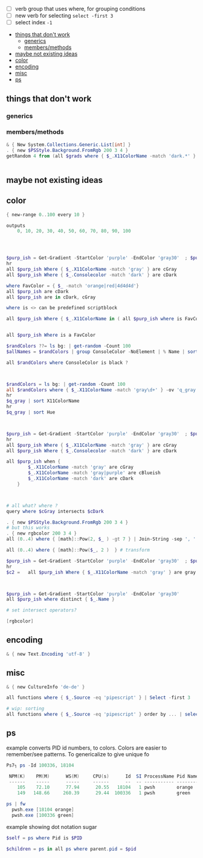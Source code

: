 - [ ] verb group that uses where, for grouping conditions
- [ ] new verb for selecting `select -first 3` 
- [ ] select index `-1`

- [things that don't work](#things-that-dont-work)
  - [generics](#generics)
  - [members/methods](#membersmethods)
- [maybe not existing ideas](#maybe-not-existing-ideas)
- [color](#color)
- [encoding](#encoding)
- [misc](#misc)
- [ps](#ps)

## things that don't work

### generics
### members/methods

```ps1
& { New System.Collections.Generic.List[int] }
. { new $PSStyle.Background.FromRgb 200 3 4 }
getRandom 4 from (all $grads where { $_.X11ColorName -match 'dark.*' } )



```

## maybe not existing ideas

## color
```ps1
{ new-range 0..100 every 10 }

outputs 
    0, 10, 20, 30, 40, 50, 60, 70, 80, 90, 100




$purp_ish = Get-Gradient -StartColor 'purple' -EndColor 'gray30'  ; $purp_ish
hr
all $purp_ish Where { $_.X11ColorName -match 'gray' } are cGray
all $purp_ish Where { $_.Consolecolor -match 'dark' } are cDark

where FavColor = { $_ -match 'orange|red|4d4d4d'}
all $purp_ish are cDark
all $purp_ish are in cDark, cGray

where is <> can be predefined scriptblock

all $purp_ish Where { $_.X11ColorName in ( all $purp_ish where is FavColor  } are cGray


all $purp_ish Where is a FavColor

$randColors ??= ls bg: | get-random -Count 100
$allNames = $randColors | group ConsoleColor -NoElement | % Name | sort -Unique

all $randColors where ConsoleColor is black ?



$randColors = ls bg: | get-random -Count 100
all $randColors where { $_.X11ColorName -match 'gray\d+' } -ov 'q_gray'
hr
$q_gray | sort X11ColorName
hr
$q_gray | sort Hue



$purp_ish = Get-Gradient -StartColor 'purple' -EndColor 'gray30'  ; $purp_ish
hr
all $purp_ish Where { $_.X11ColorName -match 'gray' } are cGray
all $purp_ish Where { $_.Consolecolor -match 'dark' } are cDark

all $purp_ish when {
        $_.X11ColorName -match 'gray' are cGray
        $_.X11ColorName -match 'gray|purple' are cBlueish
        $_.X11ColorName -match 'dark' are cDark
    }



# all what? where ?
query where $cGray intersects $cDark

. { new $PSStyle.Background.FromRgb 200 3 4 }
# but this works
. { new rgbcolor 200 3 4 }
all (0..4) where { [math]::Pow(2, $_ ) -gt 7 } | Join-String -sep ', ' 

all (0..4) where { [math]::Pow($_, 2 )  } # transform 

$purp_ish = Get-Gradient -StartColor 'purple' -EndColor 'gray30'  ; $purp_ish
hr
$c2 =   all $purp_ish Where { $_.X11ColorName -match 'gray' } are gray



$purp_ish = Get-Gradient -StartColor 'purple' -EndColor 'gray30'
all $purp_ish where distinct { $_.Name } 

# set intersect operators?

```


```ps1
[rgbcolor]
```

## encoding

```ps1
& { new Text.Encoding 'utf-8' }
```
## misc
```ps1
& { new CultureInfo 'de-de' }

all functions where { $_.Source -eq 'pipescript' } | Select -first 3

# wip: sorting
all functions where { $_.Source -eq 'pipescript' } order by ... | select first 3
```

## ps

example converts PID id numbers, to colors. Colors are easier to remember/see patterns.
To genericalize to give unique fo
```ps1
Ps7┐ ps -Id 100336, 18104

 NPM(K)    PM(M)      WS(M)     CPU(s)      Id  SI ProcessName Pid Name
 ------    -----      -----     ------      --  -- ----------- --------
    105    72.10      77.94      20.55   18104   1 pwsh        orange
    149   148.66     260.39      29.44  100336   1 pwsh        green
```
```ps1
ps | fw
  pwsh.exe [18104 orange]
  pwsh.exe [100336 green]
```

example showing dot notation sugar
```ps1
$self = ps where Pid is $PID

$children = ps in all ps where parent.pid = $pid
```
